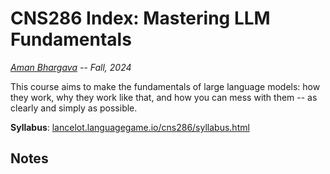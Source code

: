 # CNS286 Index: Mastering LLM Fundamentals

_[Aman Bhargava](https://aman-bhargava.com/) -- Fall, 2024_

This course aims to make the fundamentals of large language models: how they work, why they work like that, and how you can mess with them -- as clearly and simply as possible. 

**Syllabus**: [lancelot.languagegame.io/cns286/syllabus.html](syllabus.html)

## Notes





